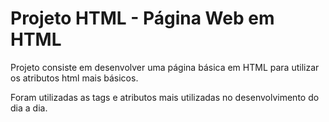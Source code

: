 <h1> Projeto HTML - Página Web em HTML</h1>

Projeto consiste em desenvolver uma página básica em HTML para utilizar os atributos html mais básicos.

Foram utilizadas as tags e atributos mais utilizadas no desenvolvimento do dia a dia.
